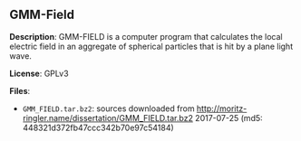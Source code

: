 ## GMM-Field

**Description**:
GMM-FIELD is a computer program that calculates the local electric field in an aggregate of spherical particles that is hit by a plane light wave.

**License**: GPLv3

**Files**:
 - `GMM_FIELD.tar.bz2`: sources downloaded from http://moritz-ringler.name/dissertation/GMM_FIELD.tar.bz2 2017-07-25 (md5: 448321d372fb47ccc342b70e97c54184)
